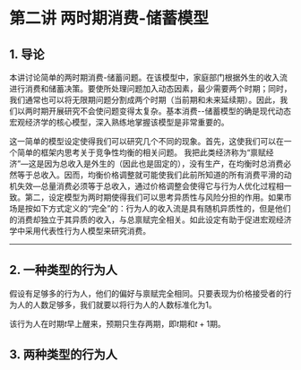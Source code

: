 # 第二讲 两时期消费-储蓄模型

## 1. 导论

本讲讨论简单的两时期消费-储蓄问题。在该模型中，家庭部门根据外生的收入流进行消费和储蓄决策。要使所处理问题加入动态因素，最少需要两个时期；同时，我们通常也可以将无限期问题分割成两个时期（当前期和未来延续期）。因此，我们以两时期开展研究不会使问题变得太复杂。基本消费--储蓄模型的确是现代动态宏观经济学的核心模型，深入熟练地掌握该模型是非常重要的。

这一简单的模型设定使得我们可以研究几个不同的现象。首先，这使我们可以在一个简单的框架内思考关于竞争性均衡的相关问题。 我把此类经济称为“禀赋经济”—这是因为总收入是外生的（因此也是固定的），没有生产，在均衡时总消费必然等于总收入。因而，均衡价格调整就可能使我们此前所知道的所有消费平滑的动机失效—总量消费必须等于总收入，通过价格调整会使得它与行为人优化过程相一致。第二，设定模型为两时期使得我们可以思考异质性与风险分担的作用。如果市场是按如下方式定义的“完全”的：行为人的收入流是具有随机异质性的，但是他们的消费却独立于其异质的收入，与总禀赋完全相关。如此设定有助于促进宏观经济学中采用代表性行为人模型来研究消费。

---

## 2. 一种类型的行为人

假设有足够多的行为人，他们的偏好与禀赋完全相同。只要表现为价格接受者的行为人的人数足够多，我们就要以将行为人的人数标准化为1。

该行为人在时期$t$早上醒来，预期只生存两期，即$t$期和$t+1$期。

## 3. 两种类型的行为人




​		
​			
​	